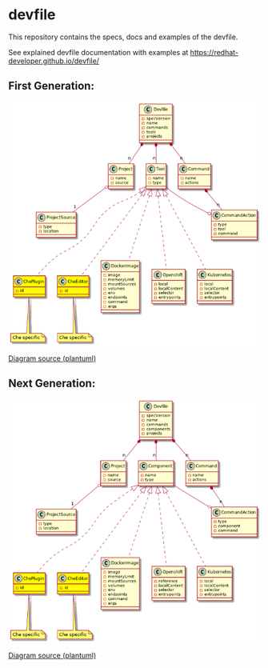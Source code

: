 # devfile

This repository contains the specs, docs and examples of the devfile.

See explained devfile documentation with examples at https://redhat-developer.github.io/devfile/

## First Generation:

![devfile](devfile.png)

[Diagram source (plantuml)](devfile.plantuml)

## Next Generation:

![devfile](devfile_next.png)

[Diagram source (plantuml)](devfile_next.plantuml)